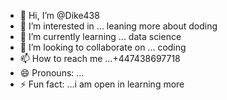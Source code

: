 - 👋 Hi, I’m @Dike438
- 👀 I’m interested in ... leaning more about doding 
- 🌱 I’m currently learning ... data science
- 💞️ I’m looking to collaborate on ... coding
- 📫 How to reach me ...+447438697718
- 😄 Pronouns: ...
- ⚡ Fun fact: ...i am open in learning more


<!---
Dike438/Dike438 is a ✨ special ✨ repository because its `README.md` (this file) appears on your GitHub profile.
You can click the Preview link to take a look at your changes.
--->
